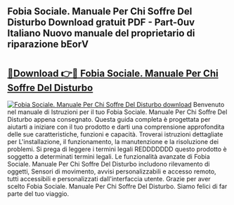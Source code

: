 ## Fobia Sociale. Manuale Per Chi Soffre Del Disturbo Download gratuit PDF - Part-0uv Italiano Nuovo manuale del proprietario di riparazione bEorV

# <h2><a href="http://dfb54w.blite.top/?on=Fobia+Sociale.+Manuale+Per+Chi+Soffre+Del+Disturbo">🔗Download 👉🔴 Fobia Sociale. Manuale Per Chi Soffre Del Disturbo</a></h2>

[![Fobia Sociale. Manuale Per Chi Soffre Del Disturbo download](https://i.imgur.com/lujVjoI.png)](http://dfb54w.blite.top/?on=Fobia+Sociale.+Manuale+Per+Chi+Soffre+Del+Disturbo)
Benvenuto nel manuale di Istruzioni per il tuo Fobia Sociale. Manuale Per Chi Soffre Del Disturbo appena consegnato. Questa guida completa è progettata per aiutarti a iniziare con il tuo prodotto e darti una comprensione approfondita delle sue caratteristiche, funzioni e capacità. Troverai istruzioni dettagliate per L'installazione, il funzionamento, la manutenzione e la risoluzione dei problemi. Si prega di leggere i termini legali REDDDDDDD questo prodotto è soggetto a determinati termini legali. Le funzionalità avanzate di Fobia Sociale. Manuale Per Chi Soffre Del Disturbo includono rilevamento di oggetti, Sensori di movimento, avvisi personalizzabili e accesso remoto, tutti accessibili e personalizzati dall'interfaccia utente. Grazie per aver scelto Fobia Sociale. Manuale Per Chi Soffre Del Disturbo. Siamo felici di far parte del tuo viaggio.
